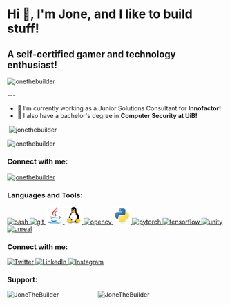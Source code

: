 <h1>Hi 👋, I'm Jone, and I like to build stuff!</h1>
<h2>A self-certified gamer and technology enthusiast!</h2>
<p> 
  <img src="https://komarev.com/ghpvc/?username=jonethebuilder&label=Profile%20views&color=0074D9&style=flat" alt="jonethebuilder" /> 
</p>
---

- 🔭 I’m currently working as a Junior Solutions Consultant for **Innofactor!**
- 🔭 I also have a bachelor's degree in **Computer Security at UiB!**

<p>&nbsp;<img align="center" src="https://github-readme-stats.vercel.app/api?username=jonethebuilder&show_icons=true&locale=en" alt="jonethebuilder" /></p>

<p><img align="center" src="https://github-readme-streak-stats.herokuapp.com/?user=jonethebuilder&" alt="jonethebuilder" /></p>

<h3 align="left">Connect with me:</h3>
<p align="left">
<a href="https://www.leetcode.com/jonethebuilder" target="blank"><img align="center" src="https://raw.githubusercontent.com/rahuldkjain/github-profile-readme-generator/master/src/images/icons/Social/leet-code.svg" alt="jonethebuilder" height="30" width="40" /></a>
</p>

<h3 align="left">Languages and Tools:</h3>
<p align="left"> 
  <a href="https://www.gnu.org/software/bash/" target="_blank" rel="noreferrer"> 
    <img src="https://www.vectorlogo.zone/logos/gnu_bash/gnu_bash-icon.svg" alt="bash" width="40" height="40"/> 
  </a> 
  <a href="https://git-scm.com/" target="_blank" rel="noreferrer"> 
    <img src="https://www.vectorlogo.zone/logos/git-scm/git-scm-icon.svg" alt="git" width="40" height="40"/> 
  </a> 
  <a href="https://www.java.com" target="_blank" rel="noreferrer"> 
    <img src="https://raw.githubusercontent.com/devicons/devicon/master/icons/java/java-original.svg" alt="java" width="40" height="40"/> 
  </a> 
  <a href="https://www.linux.org/" target="_blank" rel="noreferrer"> 
    <img src="https://raw.githubusercontent.com/devicons/devicon/master/icons/linux/linux-original.svg" alt="linux" width="40" height="40"/> 
  </a> 
  <a href="https://opencv.org/" target="_blank" rel="noreferrer"> 
    <img src="https://www.vectorlogo.zone/logos/opencv/opencv-icon.svg" alt="opencv" width="40" height="40"/> 
  </a> 
  <a href="https://www.python.org" target="_blank" rel="noreferrer"> 
    <img src="https://raw.githubusercontent.com/devicons/devicon/master/icons/python/python-original.svg" alt="python" width="40" height="40"/> 
  </a> 
  <a href="https://pytorch.org/" target="_blank" rel="noreferrer"> 
    <img src="https://www.vectorlogo.zone/logos/pytorch/pytorch-icon.svg" alt="pytorch" width="40" height="40"/> 
  </a> 
  <a href="https://www.tensorflow.org" target="_blank" rel="noreferrer"> 
    <img src="https://www.vectorlogo.zone/logos/tensorflow/tensorflow-icon.svg" alt="tensorflow" width="40" height="40"/> 
  </a> 
  <a href="https://unity.com/" target="_blank" rel="noreferrer"> 
    <img src="https://www.vectorlogo.zone/logos/unity3d/unity3d-icon.svg" alt="unity" width="40" height="40"/> 
  </a> 
  <a href="https://unrealengine.com/" target="_blank" rel="noreferrer"> 
    <img src="https://raw.githubusercontent.com/kenangundogan/fontisto/036b7eca71aab1bef8e6a0518f7329f13ed62f6b/icons/svg/brand/unreal-engine.svg" alt="unreal" width="40" height="40"/> 
  </a> 
</p>

<h3 align="left">Connect with me:</h3>
<p align="left">
  <a href="https://twitter.com/jonethebuilder" target="_blank">
    <img src="https://img.shields.io/twitter/follow/jonethebuilder?style=social" alt="Twitter" />
  </a>
  <a href="https://www.linkedin.com/in/jonethebuilder/" target="_blank">
    <img src="https://img.shields.io/badge/-jonethebuilder-blue?style=flat-square&logo=Linkedin&logoColor=white&link=https://www.linkedin.com/in/jonethebuilder/" alt="LinkedIn" />
  </a>
  <a href="https://www.instagram.com/jonethebuilder/" target="_blank">
    <img src="https://img.shields.io/badge/-jonethebuilder-purple?style=flat-square&logo=Instagram&logoColor=white&link=https://www.instagram.com/jonethebuilder/" alt="Instagram" />
  </a>
</p>

<h3 align="left">Support:</h3>
<p>
  <a href="https://www.buymeacoffee.com/JoneTheBuilder">
    <img align="left" src="https://cdn.buymeacoffee.com/buttons/v2/default-yellow.png" height="50" width="210" alt="JoneTheBuilder" />
  </a>
  <a href="https://ko-fi.com/JoneTheBuilder">
    <img align="left" src="https://cdn.ko-fi.com/cdn/kofi3.png?v=3" height="50" width="210" alt="JoneTheBuilder" />
  </a>
</p>
<br/><br/>
